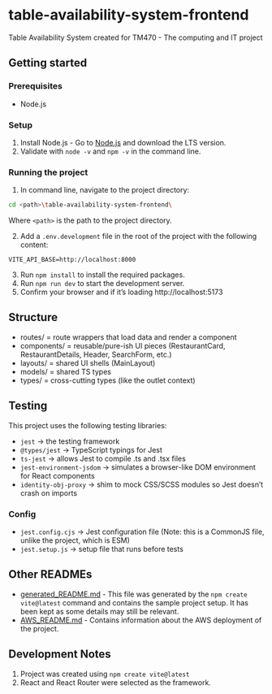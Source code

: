 # table-availability-system-frontend
Table Availability System created for TM470 - The computing and IT project

## Getting started

### Prerequisites

- Node.js

### Setup

1. Install Node.js - Go to [Node.js](https://nodejs.org) and download the LTS version.
2. Validate with `node -v` and `npm -v` in the command line.

### Running the project

1. In command line, navigate to the project directory:
```bash
cd <path>\table-availability-system-frontend\
```
Where `<path>` is the path to the project directory.

2. Add a `.env.development` file in the root of the project with the following content:
```
VITE_API_BASE=http://localhost:8000
```

3. Run `npm install` to install the required packages.
4. Run `npm run dev` to start the development server.
5. Confirm your browser and if it’s loading http://localhost:5173

## Structure

- routes/ = route wrappers that load data and render a component
- components/ = reusable/pure-ish UI pieces (RestaurantCard, RestaurantDetails, Header, SearchForm, etc.)
- layouts/ = shared UI shells (MainLayout)
- models/ = shared TS types
- types/ = cross-cutting types (like the outlet context)

## Testing

This project uses the following testing libraries:

- `jest` → the testing framework
- `@types/jest` → TypeScript typings for Jest
- `ts-jest` → allows Jest to compile .ts and .tsx files
- `jest-environment-jsdom` → simulates a browser-like DOM environment for React components
- `identity-obj-proxy` → shim to mock CSS/SCSS modules so Jest doesn’t crash on imports

### Config
- `jest.config.cjs` → Jest configuration file (Note: this is a CommonJS file, unlike the project, which is ESM)
- `jest.setup.js` → setup file that runs before tests

## Other READMEs

- [generated_README.md](generated_README.md) - This file was generated by the `npm create vite@latest` command and contains the sample project setup. 
It has been kept as some details may still be relevant.
- [AWS_README.md](AWS_README.md) - Contains information about the AWS deployment of the project.

## Development Notes
1. Project was created using `npm create vite@latest`
2. React and React Router were selected as the framework.
